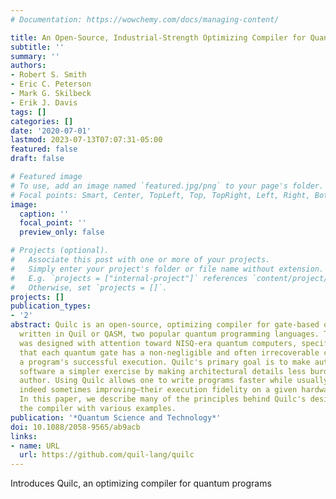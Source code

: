 ```yaml
---
# Documentation: https://wowchemy.com/docs/managing-content/

title: An Open-Source, Industrial-Strength Optimizing Compiler for Quantum Programs
subtitle: ''
summary: ''
authors:
- Robert S. Smith
- Eric C. Peterson
- Mark G. Skilbeck
- Erik J. Davis
tags: []
categories: []
date: '2020-07-01'
lastmod: 2023-07-13T07:07:31-05:00
featured: false
draft: false

# Featured image
# To use, add an image named `featured.jpg/png` to your page's folder.
# Focal points: Smart, Center, TopLeft, Top, TopRight, Left, Right, BottomLeft, Bottom, BottomRight.
image:
  caption: ''
  focal_point: ''
  preview_only: false

# Projects (optional).
#   Associate this post with one or more of your projects.
#   Simply enter your project's folder or file name without extension.
#   E.g. `projects = ["internal-project"]` references `content/project/deep-learning/index.md`.
#   Otherwise, set `projects = []`.
projects: []
publication_types:
- '2'
abstract: Quilc is an open-source, optimizing compiler for gate-based quantum programs
  written in Quil or QASM, two popular quantum programming languages. The compiler
  was designed with attention toward NISQ-era quantum computers, specifically recognizing
  that each quantum gate has a non-negligible and often irrecoverable cost toward
  a program's successful execution. Quilc's primary goal is to make authoring quantum
  software a simpler exercise by making architectural details less burdensome to the
  author. Using Quilc allows one to write programs faster while usually not compromising—and
  indeed sometimes improving—their execution fidelity on a given hardware architecture.
  In this paper, we describe many of the principles behind Quilc's design, and demonstrate
  the compiler with various examples.
publication: '*Quantum Science and Technology*'
doi: 10.1088/2058-9565/ab9acb
links:
- name: URL
  url: https://github.com/quil-lang/quilc
---
```

Introduces Quilc, an optimizing compiler for quantum programs
